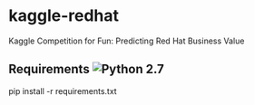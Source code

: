 # kaggle-redhat
Kaggle Competition for Fun: Predicting Red Hat Business Value
 
## Requirements ![Python 2.7](https://img.shields.io/badge/python-2.7-blue.svg)
pip install -r requirements.txt

